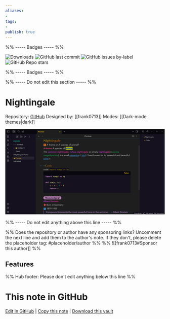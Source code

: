 ```yaml
---
aliases:
- 
tags: 
- 
publish: true
---
```


%% ----- Badges ----- %%

![Downloads](https://img.shields.io/badge/downloads-2199-573E7A?style=for-the-badge&logo=)
![GitHub last commit](https://img.shields.io/github/last-commit/frank0713/nightingale-obsidian?color=573E7A&label=last%20update&logo=github&style=for-the-badge)
![GitHub issues by-label](https://img.shields.io/github/issues/frank0713/nightingale-obsidian/help%20wanted?color=573E7A&logo=github&style=for-the-badge) 
![GitHub Repo stars](https://img.shields.io/github/stars/frank0713/nightingale-obsidian?color=573E7A&logo=github&style=for-the-badge)

%% ----- Badges ----- %%

%% ----- Do not edit this section ----- %%

# Nightingale

Repository: [GitHub](https://github.com/frank0713/nightingale-obsidian)
Designed by: [[frank0713]]
Modes: [[Dark-mode themes|dark]]



![screenshot](https://github.com/frank0713/nightingale-obsidian/raw/HEAD/image/cover.png)

%% ----- Do not edit anything above this line ----- %% 

%% Does the repository or author have any sponsoring links? Uncomment the next line and add them to the author's note. If they don't, please delete the placeholder tag: #placeholder/author %%
%% ![[frank0713#Sponsor this author]] %%


## Features



%% Hub footer: Please don't edit anything below this line %%

# This note in GitHub

<span class="git-footer">[Edit In GitHub](https://github.dev/obsidian-community/obsidian-hub/blob/main/02%20-%20Community%20Expansions/02.05%20All%20Community%20Expansions/Themes/Nightingale.md "git-hub-edit-note") | [Copy this note](https://raw.githubusercontent.com/obsidian-community/obsidian-hub/main/02%20-%20Community%20Expansions/02.05%20All%20Community%20Expansions/Themes/Nightingale.md "git-hub-copy-note") | [Download this vault](https://github.com/obsidian-community/obsidian-hub/archive/refs/heads/main.zip "git-hub-download-vault") </span>
